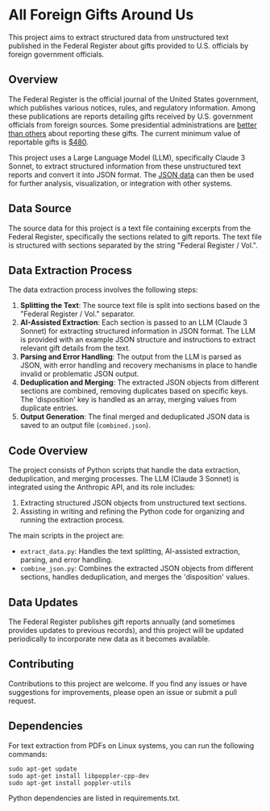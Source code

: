 # All Foreign Gifts Around Us

This project aims to extract structured data from unstructured text published in the Federal Register about gifts provided to U.S. officials by foreign government officials.

## Overview

The Federal Register is the official journal of the United States government, which publishes various notices, rules, and regulatory information. Among these publications are reports detailing gifts received by U.S. government officials from foreign sources. Some presidential administrations are [better than others](https://oversightdemocrats.house.gov/news/press-releases/oversight-democrats-release-evidence-showing-trump-first-family-failed-to) about reporting these gifts. The current minimum value of reportable gifts is [$480](https://www.gsa.gov/policy-regulations/policy/personal-property-policy-overview/special-programs/foreign-gifts).

This project uses a Large Language Model (LLM), specifically Claude 3 Sonnet, to extract structured information from these unstructured text reports and convert it into JSON format. The [JSON data](https://raw.githubusercontent.com/dwillis/all-foreign-gifts-around-us/main/combined_with_names.json) can then be used for further analysis, visualization, or integration with other systems.

## Data Source

The source data for this project is a text file containing excerpts from the Federal Register, specifically the sections related to gift reports. The text file is structured with sections separated by the string "Federal Register / Vol.".

## Data Extraction Process

The data extraction process involves the following steps:

1. **Splitting the Text**: The source text file is split into sections based on the "Federal Register / Vol." separator.
2. **AI-Assisted Extraction**: Each section is passed to an LLM (Claude 3 Sonnet) for extracting structured information in JSON format. The LLM is provided with an example JSON structure and instructions to extract relevant gift details from the text.
3. **Parsing and Error Handling**: The output from the LLM is parsed as JSON, with error handling and recovery mechanisms in place to handle invalid or problematic JSON output.
4. **Deduplication and Merging**: The extracted JSON objects from different sections are combined, removing duplicates based on specific keys. The 'disposition' key is handled as an array, merging values from duplicate entries.
5. **Output Generation**: The final merged and deduplicated JSON data is saved to an output file (`combined.json`).

## Code Overview

The project consists of Python scripts that handle the data extraction, deduplication, and merging processes. The LLM (Claude 3 Sonnet) is integrated using the Anthropic API, and its role includes:

1. Extracting structured JSON objects from unstructured text sections.
2. Assisting in writing and refining the Python code for organizing and running the extraction process.

The main scripts in the project are:

- `extract_data.py`: Handles the text splitting, AI-assisted extraction, parsing, and error handling.
- `combine_json.py`: Combines the extracted JSON objects from different sections, handles deduplication, and merges the 'disposition' values.

## Data Updates

The Federal Register publishes gift reports annually (and sometimes provides updates to previous records), and this project will be updated periodically to incorporate new data as it becomes available.

## Contributing

Contributions to this project are welcome. If you find any issues or have suggestions for improvements, please open an issue or submit a pull request.

## Dependencies

For text extraction from PDFs on Linux systems, you can run the following commands:

```
sudo apt-get update
sudo apt-get install libpoppler-cpp-dev
sudo apt-get install poppler-utils
```

Python dependencies are listed in requirements.txt.

